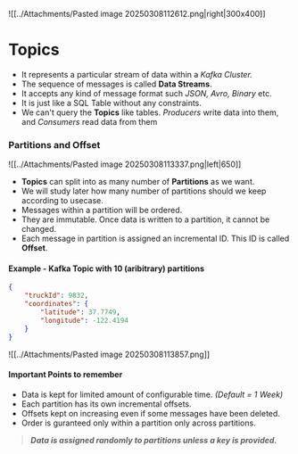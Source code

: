 ![[../Attachments/Pasted image 20250308112612.png|right|300x400]]
# Topics
 - It represents a particular stream of data within a *Kafka Cluster.*
 - The sequence of messages is called **Data Streams**.
 - It accepts any kind of message format such _JSON, Avro, Binary_ etc.
 - It is just like a SQL Table without any constraints.
 - We can't query the **Topics** like tables. *Producers* write data into them, and *Consumers* read data from them
### Partitions and Offset
![[../Attachments/Pasted image 20250308113337.png|left|650]]
- **Topics** can split into as many number of **Partitions** as we want.
- We will study later how many number of partitions should we keep according to usecase.
- Messages within a partition will be ordered.
 - They are immutable. Once data is written to a partition, it cannot be changed.
- Each message in partition is assigned an incremental ID. This ID is called **Offset**.

#### Example - Kafka Topic with 10 (aribitrary) partitions
```json
{
	"truckId": 9832,
	"coordinates": {
		"latitude": 37.7749,
		"longitude": -122.4194
	}
}
```
![[../Attachments/Pasted image 20250308113857.png]]
#### Important Points to remember
- Data is kept for limited amount of configurable time. *(Default = 1 Week)*
- Each partition has its own incremental offsets.
- Offsets kept on increasing even if some messages have been deleted.
- Order is guranteed only within a partition only across partitions.

> ***Data is assigned randomly to partitions unless a key is provided.***